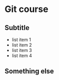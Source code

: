 # Git course
## Subtitle

- list item 1
- list item 2
- list item 3
- list item 4

## Something else